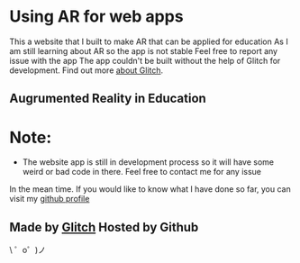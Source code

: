 Using AR for web apps
=================
This a website that I built to make AR that can be applied for education
As I am still learning about AR so the app is not stable
Feel free to report any issue with the app
The app couldn't be built without the help of Glitch for development. Find out more [about Glitch](https://glitch.com/about).


Augrumented Reality in Education
------------

# Note:
  * The website app is still in development process so it will have some weird or bad code in there. Feel free to contact me for any issue 

In the mean time. If you would like to know what I have done so far, you can visit my [github profile](https://github.com/MinhPhu0304)



Made by [Glitch](https://glitch.com/) 
Hosted by Github
-------------------

\ ゜o゜)ノ
